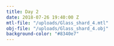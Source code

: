 ```yaml
---
title: Day 2
date: 2018-07-26 19:40:00 Z
mtl-file: "/uploads/Glass_shard_4.mtl"
obj-file: "/uploads/Glass_shard_4.obj"
background-color: "#8340e7"
---
```


